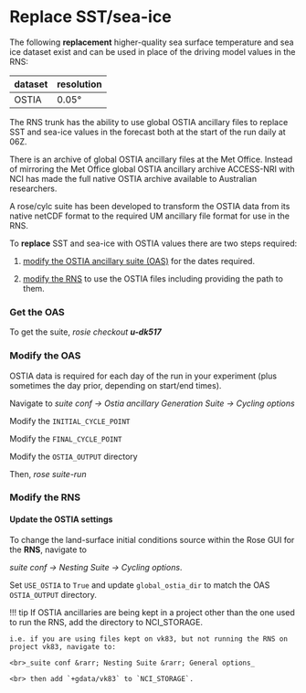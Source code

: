 # Replace SST/sea-ice

The following **replacement** higher-quality sea surface temperature and sea ice dataset exist and can be used in place of the driving model values in the RNS:

|dataset|resolution|
|-------|----------|
|OSTIA|0.05°|

The RNS trunk has the ability to use global OSTIA ancillary files to replace SST and sea-ice values in the forecast both at the start of the run daily at 06Z.

There is an archive of global OSTIA ancillary files at the Met Office.  Instead of mirroring the Met Office global OSTIA ancillary archive ACCESS-NRI with NCI has made the full native OSTIA archive
available to Australian researchers.

A rose/cylc suite has been developed to transform the OSTIA data from its native netCDF format to the required UM ancillary file format for use in the RNS.

To **replace** SST and sea-ice with OSTIA values there are two steps required:

1) [modify the OSTIA ancillary suite (OAS)](#modify-the-oas) for the dates required.

2) [modify the RNS](#modify-the-rns) to use the OSTIA files including providing the path to them. 


### Get the OAS

To get the suite,   _rosie checkout **u-dk517**_


### Modify the OAS

OSTIA data is required for each day of the run in your experiment (plus sometimes the day prior, depending on start/end times).

Navigate to _suite conf &rarr; Ostia ancillary Generation Suite &rarr; Cycling options_

Modify the `INITIAL_CYCLE_POINT`

Modify the `FINAL_CYCLE_POINT`

Modify the `OSTIA_OUTPUT` directory

Then, _rose suite-run_


### Modify the RNS

#### Update the OSTIA settings

To change the land-surface initial conditions source within the Rose GUI for the **RNS**, navigate to 

_suite conf &rarr; Nesting Suite &rarr; Cycling options_.

Set `USE_OSTIA` to `True` and update `global_ostia_dir` to match the OAS `OSTIA_OUTPUT` directory.

!!! tip
    If OSTIA ancillaries are being kept in a project other than the one used to run the RNS, add the directory to NCI_STORAGE.

    i.e. if you are using files kept on vk83, but not running the RNS on project vk83, navigate to:

    <br>_suite conf &rarr; Nesting Suite &rarr; General options_

    <br> then add `+gdata/vk83` to `NCI_STORAGE`.
    

